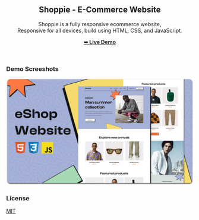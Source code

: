 <div align="center">

  <h2 align="center">Shoppie - E-Commerce Website</h2>

  Shoppie is a fully responsive ecommerce website, <br />Responsive for all devices, build using HTML, CSS, and JavaScript.

  <a href=""><strong>➥ Live Demo</strong></a>

</div>

<br />

### Demo Screeshots

![Shoppie Desktop Demo](./readme-images/desktop.png "Desktop Demo")

### License

[MIT](https://choosealicense.com/licenses/mit/)
